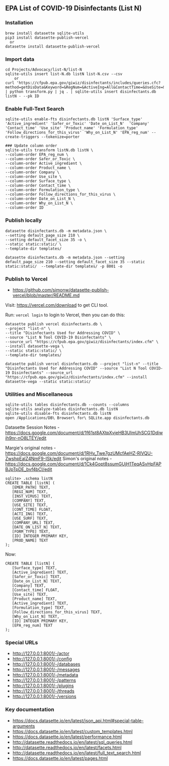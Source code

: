 ## EPA List of COVID-19 Disinfectants (List N)

### Installation
```
brew install datasette sqlite-utils
pip3 install datasette-publish-vercel 
  or 
datasette install datasette-publish-vercel
```
### Import data
```
cd Projects/Advocacy/list-N/list-N
sqlite-utils insert list-N.db listN list-N.csv --csv
    or
curl 'https://cfpub.epa.gov/giwiz/disinfectants/includes/queries.cfc?method=getDisData&Keyword=&RegNum=&ActiveIng=All&ContactTime=&UseSite=&SurfType=' | python transform.py | jq . | sqlite-utils insert disinfectants.db listN - --pk ID
```
### Enable Full-Text Search
```
sqlite-utils enable-fts disinfectants.db listN 'Surface_type' 'Active_ingredient' 'Safer_or_Toxic' 'Date_on_List_N'  'Company' 'Contact_time' 'Use_site' 'Product_name' 'Formulation_type' 'Follow_directions_for_this_virus' 'Why_on_List_N' 'EPA_reg_num' --create-triggers --tokenize=porter

### Update column order
sqlite-utils transform listN.db listN \
--column-order EPA_reg_num \
--column-order Safer_or_Toxic \
--column-order Active_ingredient \
--column-order Product_name \
--column-order Company \
--column-order Use_site \
--column-order Surface_type \
--column-order Contact_time \
--column-order Formulation_type \
--column-order Follow_directions_for_this_virus \
--column-order Date_on_List_N \
--column-order Why_on_List_N \
--column-order ID

```
### Publish locally
```
datasette disinfectants.db -m metadata.json \
--setting default_page_size 210 \
--setting default_facet_size 35 -o \
--static static:static/ \
--template-dir templates/
```
``` copyable
datasette disinfectants.db -m metadata.json --setting default_page_size 210 --setting default_facet_size 35 --static static:static/  --template-dir templates/ -p 8001 -o
```
### Publish to Vercel

- https://github.com/simonw/datasette-publish-vercel/blob/master/README.md

Visit: https://vercel.com/download to get CLI tool.

Run: `vercel login` to login to Vercel, then you can do this:
```
datasette publish vercel disinfectants.db \
--project "list-n" \
--title "Disinfectants Used for Addressing COVID" \
--source "List N Tool COVID-19 Disinfectants" \
--source_url "https://cfpub.epa.gov/giwiz/disinfectants/index.cfm" \
--install datasette-vega \ 
--static static:static/ \
--template-dir templates/

datasette publish vercel disinfectants.db --project "list-n" --title "Disinfectants Used for Addressing COVID" --source "List N Tool COVID-19 Disinfectants" --source_url "https://cfpub.epa.gov/giwiz/disinfectants/index.cfm" --install datasette-vega --static static:static/
```
### Utilities and Miscellaneous
```
sqlite-utils tables disinfectants.db --counts --columns
sqlite-utils analyze-tables disinfectants.db listN
sqlite-utils disable-fts disinfectants.db listN
open /Applications/DB\ Browser\ for\ SQLite.app disinfectants.db
```


Datasette Session Notes - https://docs.google.com/document/d/1f61st8AXtpXvjeHB3UlmUhSCG1Ddiwih9nr-nO8LTEY/edit

Margie's original notes - https://docs.google.com/document/d/1RHv_Twe7gzUMcfAeHZ-RlVQU-ZwshpEalZ4NmF9-ISk/edit
Simon's original notes - https://docs.google.com/document/d/1Ck4Gopt8ssumGUjH1TeqASvHpFAPBJpTpDE_bvf4bCI/edit



```
sqlite> .schema listN
CREATE TABLE [listN] (
   [EMER_PATH] TEXT,
   [REGI_NUM] TEXT,
   [INST_VIRUS] TEXT,
   [COMPANY] TEXT,
   [USE_SITE] TEXT,
   [CONT_TIME] FLOAT,
   [ACTI_ING] TEXT,
   [USE_SURF] TEXT,
   [COMPANY_URL] TEXT,
   [DATE_ON_LIST_N] TEXT,
   [FORM_TYPE] TEXT,
   [ID] INTEGER PRIMARY KEY,
   [PROD_NAME] TEXT
);
```
Now:
```
CREATE TABLE [listN] (
   [Surface_type] TEXT,
   [Active_ingredient] TEXT,
   [Safer_or_Toxic] TEXT,
   [Date_on_List_N] TEXT,
   [Company] TEXT,
   [Contact_time] FLOAT,
   [Use_site] TEXT,
   [Product_name] TEXT,
   [Active_ingredient] TEXT,
   [Formulation_type] TEXT,
   [Follow_directions_for_this_virus] TEXT,
   [Why_on_List_N] TEXT,
   [ID] INTEGER PRIMARY KEY,
   [EPA_reg_num] TEXT
);

```


### Special URLs
- http://127.0.0.1:8001/-/actor
- http://127.0.0.1:8001/-/config
- http://127.0.0.1:8001/-/databases
- http://127.0.0.1:8001/-/messages
- http://127.0.0.1:8001/-/metadata
- http://127.0.0.1:8001/-/patterns
- http://127.0.0.1:8001/-/plugins
- http://127.0.0.1:8001/-/threads
- http://127.0.0.1:8001/-/versions

### Key documentation 
- https://docs.datasette.io/en/latest/json_api.html#special-table-arguments
- https://docs.datasette.io/en/latest/custom_templates.html
- https://docs.datasette.io/en/latest/performance.html
- http://datasette.readthedocs.io/en/latest/sql_queries.html
- http://datasette.readthedocs.io/en/latest/facets.html
- http://datasette.readthedocs.io/en/latest/full_text_search.html
- https://docs.datasette.io/en/latest/pages.html
